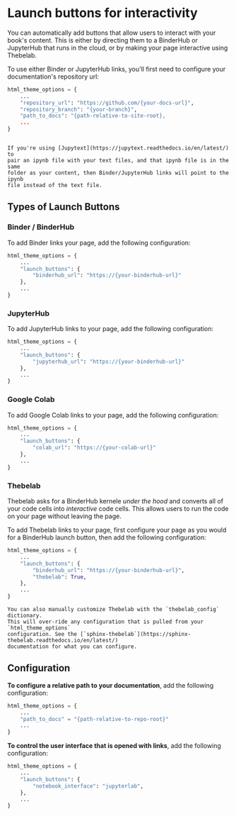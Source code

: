 # Launch buttons for interactivity

You can automatically add buttons that allow users to interact with your
book's content. This is either by directing them to a BinderHub or JupyterHub
that runs in the cloud, or by making your page interactive using Thebelab.

To use either Binder or JupyterHub links, you'll first need to configure your
documentation's repository url:

```python
html_theme_options = {
    ...
    "repository_url": "https://github.com/{your-docs-url}",
    "repository_branch": "{your-branch}",
    "path_to_docs": "{path-relative-to-site-root},
    ...
}
```

```{margin} Paired ipynb files

If you're using [Jupytext](https://jupytext.readthedocs.io/en/latest/) to
pair an ipynb file with your text files, and that ipynb file is in the same
folder as your content, then Binder/JupyterHub links will point to the ipynb
file instead of the text file.
```

## Types of Launch Buttons

### Binder / BinderHub

To add Binder links your page, add the following configuration:

```python
html_theme_options = {
    ...
    "launch_buttons": {
        "binderhub_url": "https://{your-binderhub-url}"
    },
    ...
}
```

### JupyterHub

To add JupyterHub links to your page, add the following configuration:

```python
html_theme_options = {
    ...
    "launch_buttons": {
        "jupyterhub_url": "https://{your-binderhub-url}"
    },
    ...
}
```

### Google Colab

To add Google Colab links to your page, add the following configuration:

```python
html_theme_options = {
    ...
    "launch_buttons": {
        "colab_url": "https://{your-colab-url}"
    },
    ...
}
```

### Thebelab

Thebelab asks for a BinderHub kernele *under the hood* and converts all of your
code cells into *interactive* code cells. This allows users to run the code on
your page without leaving the page.

To add Thebelab links to your page, first configure your page as you would for
a BinderHub launch button, then add the following configuration:

```python
html_theme_options = {
    ...
    "launch_buttons": {
        "binderhub_url": "https://{your-binderhub-url}",
        "thebelab": True,
    },
    ...
}
```

```{tip}
You can also manually customize Thebelab with the `thebelab_config` dictionary.
This will over-ride any configuration that is pulled from your `html_theme_options`
configuration. See the [`sphinx-thebelab`](https://sphinx-thebelab.readthedocs.io/en/latest/)
documentation for what you can configure.
```

## Configuration

**To configure a relative path to your documentation**, add the following configuration:

```python
html_theme_options = {
    ...
    "path_to_docs" = "{path-relative-to-repo-root}"
    ...
}
```

**To control the user interface that is opened with links**, add the following configuration:

```python
html_theme_options = {
    ...
    "launch_buttons": {
        "notebook_interface": "jupyterlab",
    },
    ...
}
```

